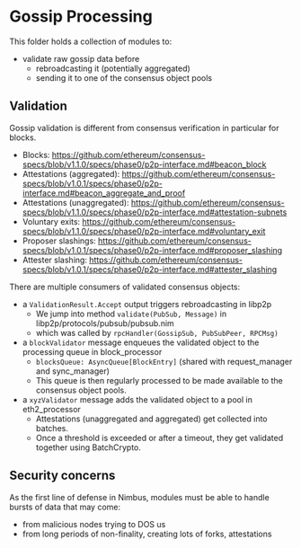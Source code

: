 # Gossip Processing

This folder holds a collection of modules to:
- validate raw gossip data before
  - rebroadcasting it (potentially aggregated)
  - sending it to one of the consensus object pools

## Validation

Gossip validation is different from consensus verification in particular for blocks.

- Blocks: https://github.com/ethereum/consensus-specs/blob/v1.1.0/specs/phase0/p2p-interface.md#beacon_block
- Attestations (aggregated): https://github.com/ethereum/consensus-specs/blob/v1.0.1/specs/phase0/p2p-interface.md#beacon_aggregate_and_proof
- Attestations (unaggregated): https://github.com/ethereum/consensus-specs/blob/v1.1.0/specs/phase0/p2p-interface.md#attestation-subnets
- Voluntary exits: https://github.com/ethereum/consensus-specs/blob/v1.1.0/specs/phase0/p2p-interface.md#voluntary_exit
- Proposer slashings: https://github.com/ethereum/consensus-specs/blob/v1.0.1/specs/phase0/p2p-interface.md#proposer_slashing
- Attester slashing: https://github.com/ethereum/consensus-specs/blob/v1.0.1/specs/phase0/p2p-interface.md#attester_slashing

There are multiple consumers of validated consensus objects:
- a `ValidationResult.Accept` output triggers rebroadcasting in libp2p
  - We jump into method `validate(PubSub, Message)` in libp2p/protocols/pubsub/pubsub.nim
  - which was called by `rpcHandler(GossipSub, PubSubPeer, RPCMsg)`
- a `blockValidator` message enqueues the validated object to the processing queue in block_processor
  - `blocksQueue: AsyncQueue[BlockEntry]` (shared with request_manager and sync_manager)
  - This queue is then regularly processed to be made available to the consensus object pools.
- a `xyzValidator` message adds the validated object to a pool in eth2_processor
  - Attestations (unaggregated and aggregated) get collected into batches.
  - Once a threshold is exceeded or after a timeout, they get validated together using BatchCrypto.

## Security concerns

As the first line of defense in Nimbus, modules must be able to handle bursts of data that may come:
- from malicious nodes trying to DOS us
- from long periods of non-finality, creating lots of forks, attestations
